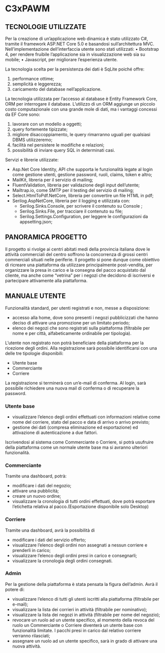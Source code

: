 # C3xPAWM

## TECNOLOGIE UTILIZZATE 

Per la creazione di un’applicazione web dinamica è stato utilizzato C#, tramite il framework ASP.NET Core 5.0 e basandosi sull’architettura MVC. 
Nell’implementazione dell’interfaccia utente sono stati utilizzati:
•	Bootstrap 4, per rendere fruibile l’applicazione sia in visualizzazione web sia su mobile;
•	Javascript, per migliorare l’esperienza utente.

La tecnologia scelta per la persistenza dei dati è SqLite poiché offre:
  1.	performance ottime;
  2.	semplicità e leggerezza;
  3.	caricamento del database nell’applicazione.

La tecnologia utilizzata per l’accesso al database è Entity Framework Core, ORM per interrogare il database.
L’utilizzo di un ORM aggiunge un piccolo costo computazionale con una grande mole di dati, ma i vantaggi concessi da EF Core sono:
  1.	lavorare con un modello a oggetti;
  2.	query fortemente tipizzate;
  3.	migliore disaccoppiamento, le query rimarranno uguali per qualsiasi DBMS utilizzeremo;
  4.	facilità nel persistere le modifiche e relazioni;
  5.	possibilità di inviare query SQL in determinati casi.

Servizi e librerie utilizzate:
  - Asp.Net Core Identity, API che supporta le funzionalità legate al login come gestione utenti, gestione password, ruoli, claims, token e altro;
  -	MailKit, libreria per il servizio di mailing;
  -	FluentValidation, libreria per validazione degli input dell’utente;
  -	Mailtrap.io, come SMTP per il testing del servizio di mailing;
  -	Select.HtmlToPdf.NetCore, libreria per convertire un file HTML in pdf;
  - Serilog.AspNetCore, libreria per il logging e utilizzata con:
    -	Serilog.Sinks.Console, per scrivere il contenuto su Console ;
    -	Serilog.Sinks.File, per tracciare il contenuto su file;
    -	Serilog.Settings.Configuration, per leggere le configurazioni da appsetting.json;


## PANORAMICA PROGETTO
Il progetto si rivolge ai centri abitati medi della provincia italiana dove le attività commerciali del centro soffrono la concorrenza di grossi centri commerciali situati nelle periferie.
Il progetto si pone dunque come obiettivo di ricreare una piattaforma da utilizzare principalmente post-vendita, per organizzare la presa in carico e la consegna del pacco acquistato dal cliente, ma anche come “vetrina” per i negozi che decidono di iscriversi e partecipare attivamente alla piattaforma.


## MANUALE UTENTE

  Funzionalità standard, per utenti registrati e non, messe a disposizione:
  - accesso alla home, dove sono presenti i negozi pubblicizzati che hanno deciso di attivare una promozione per un limitato periodo;
  -	elenco dei negozi che sono registrati sulla piattaforma (filtrabile per nome e per città, alfabeticamente ordinabile per tipologia).

  L’utente non registrato non potrà beneficiare della piattaforma per la ricezione degli ordini.
  Alla registrazione sarà possibile identificarsi con una delle tre tipologie disponibili:
  -	Utente base
  -	Commerciante
  -	Corriere


  La registrazione si terminerà con un’e-mail di conferma.
  Al login, sarà possibile richiedere una nuova mail di conferma o di recuperare la password.

### Utente base
  -	visualizzare l’elenco degli ordini effettuati con informazioni relative come nome del corriere, stato del pacco e data di arrivo o arrivo previsto;
  -	gestione dei dati (compresa eliminazione ed esportazione) ed attivazione di autenticazione a due fattori.
  
  
Iscrivendosi al sistema come Commerciante o Corriere, si potrà usufruire della piattaforma come un normale utente base ma si avranno ulteriori funzionalità.

###  Commerciante
Tramite una dashboard, potrà:
  -	modificare i dati del negozio;
  -	attivare una pubblicità;
  -	creare un nuovo ordine;
  -	visualizzare la cronologia di tutti ordini effettuati, dove potrà esportare l’etichetta relativa al pacco.(Esportazione disponibile solo Desktop)

### Corriere
Tramite una dashboard, avrà la possibilità di 
  -	modificare i dati del servizio offerto;
  -	visualizzare l’elenco degli ordini non assegnati a nessun corriere e prenderli in carico;
  -	visualizzare l’elenco degli ordini presi in carico e consegnarli;
  -	visualizzare la cronologia degli ordini consegnati. 


### Admin
Per la gestione della piattaforma è stata pensata la figura dell’admin.
Avrà il potere di:
  -	visualizzare l’elenco di tutti gli utenti iscritti alla piattaforma (filtrabile per e-mail);
  -	visualizzare la lista dei corrieri in attività (filtrabile per nominativo); 
  -	visualizzare la lista dei negozi in attività (filtrabile per nome del negozio);
  -	revocare un ruolo ad un utente specifico, al momento della revoca del ruolo un Commerciante o Corriere diventerà un utente base con funzionalità limitate. I pacchi presi in carico dal relativo corriere verranno rilasciati;
  -	assegnare un ruolo ad un utente specifico, sarà in grado di attivare una nuova attività.

